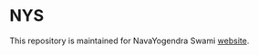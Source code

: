 # NYS

This repository is maintained for NavaYogendra Swami [website](https://nys-maharaj.herokuapp.com/).

